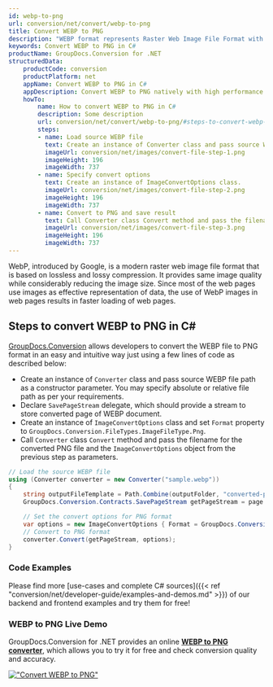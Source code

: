 ```yaml
---
id: webp-to-png
url: conversion/net/convert/webp-to-png
title: Convert WEBP to PNG
description: "WEBP format represents Raster Web Image File Format with .webp extension. Learn how to convert WEBP to PNG file programmatically in C# language using GroupDocs.Conversion for .NET library."
keywords: Convert WEBP to PNG in C#
productName: GroupDocs.Conversion for .NET
structuredData:
    productCode: conversion
    productPlatform: net
    appName: Convert WEBP to PNG in C#
    appDescription: Convert WEBP to PNG natively with high performance using C# language and server side GroupDocs.Conversion for .NET APIs, without the use of any software like Microsoft or Open Office.
    howTo:
        name: How to convert WEBP to PNG in C# 
        description: Some description
        url: conversion/net/convert/webp-to-png/#steps-to-convert-webp-to-png-in-c
        steps:
        - name: Load source WEBP file 
          text: Create an instance of Converter class and pass source WEBP file path as a constructor parameter. You may specify absolute or relative file path as per your requirements. 
          imageUrl: conversion/net/images/convert-file-step-1.png
          imageHeight: 196
          imageWidth: 737
        - name: Specify convert options 
          text: Create an instance of ImageConvertOptions class.
          imageUrl: conversion/net/images/convert-file-step-2.png
          imageHeight: 196
          imageWidth: 737
        - name: Convert to PNG and save result 
          text: Call Converter class Convert method and pass the filename for the converted HTML file and the ImageConvertOptions object from the previous step as parameters.
          imageUrl: conversion/net/images/convert-file-step-3.png
          imageHeight: 196
          imageWidth: 737
---
```


WebP, introduced by Google, is a modern raster web image file format that is based on lossless and lossy compression. It provides same image quality while considerably reducing the image size. Since most of the web pages use images as effective representation of data, the use of WebP images in web pages results in faster loading of web pages.

## Steps to convert WEBP to PNG in C#

[GroupDocs.Conversion](https://products.groupdocs.com/conversion/net) allows developers to convert the WEBP file to PNG format in an easy and intuitive way just using a few lines of code as described below:

* Create an instance of `Converter` class and pass source WEBP file path as a constructor parameter. You may specify absolute or relative file path as per your requirements. 
* Declare `SavePageStream` delegate, which should provide a stream to store converted page of WEBP document.
* Create an instance of `ImageConvertOptions` class and set `Format` property to `GroupDocs.Conversion.FileTypes.ImageFileType.Png`.
* Call `Converter` class `Convert` method and pass the filename for the converted PNG file and the `ImageConvertOptions` object from the previous step as parameters.

```csharp
// Load the source WEBP file
using (Converter converter = new Converter("sample.webp"))
{
    string outputFileTemplate = Path.Combine(outputFolder, "converted-page-{0}.png");
    GroupDocs.Conversion.Contracts.SavePageStream getPageStream = page => new FileStream(string.Format(outputFileTemplate, page), FileMode.Create);

    // Set the convert options for PNG format
    var options = new ImageConvertOptions { Format = GroupDocs.Conversion.FileTypes.ImageFileType.Png };   
    // Convert to PNG format
    converter.Convert(getPageStream, options);
}
```

### Code Examples

Please find more [use-cases and complete C# sources]({{< ref "conversion/net/developer-guide/examples-and-demos.md" >}}) of our backend and frontend examples and try them for free!

### WEBP to PNG Live Demo

GroupDocs.Conversion for .NET provides an online [**WEBP to PNG converter**](https://products.groupdocs.app/conversion/webp-to-png), which allows you to try it for free and check conversion quality and accuracy.

[!["Convert WEBP to PNG"](conversion/net/images/convert-to-png/convert-webp-to-png.png)](https://products.groupdocs.app/conversion/webp-to-png)